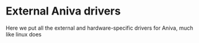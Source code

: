 # External Aniva drivers

Here we put all the external and hardware-specific drivers for Aniva, much like linux does

